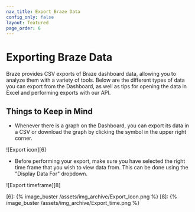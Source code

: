 ```yaml
---
nav_title: Export Braze Data
config_only: false
layout: featured
page_order: 6
---
```


# Exporting Braze Data

Braze provides CSV exports of Braze dashboard data, allowing you to analyze them with a variety of tools. Below are the different types of data you can export from the Dashboard, as well as tips for opening the data in Excel and performing exports with our API.

## Things to Keep in Mind

- Whenever there is a graph on the Dashboard, you can export its data in a CSV or download the graph by clicking the symbol in the upper right corner.

![Export icon][6]

- Before performing your export, make sure you have selected the right time frame that you wish to view data from. This can be done using the "Display Data For" dropdown.

![Export timeframe][8]


[6]: {% image_buster /assets/img_archive/Export_Icon.png %}
[8]: {% image_buster /assets/img_archive/Export_time.png %}
